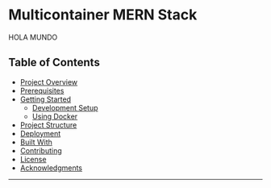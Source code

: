 <!-- @format -->

# Multicontainer MERN Stack

HOLA MUNDO

## Table of Contents

- [Project Overview](#project-overview)
- [Prerequisites](#prerequisites)
- [Getting Started](#getting-started)
  - [Development Setup](#development-setup)
  - [Using Docker](#using-docker)
- [Project Structure](#project-structure)
- [Deployment](#deployment)
- [Built With](#built-with)
- [Contributing](#contributing)
- [License](#license)
- [Acknowledgments](#acknowledgments)

---
